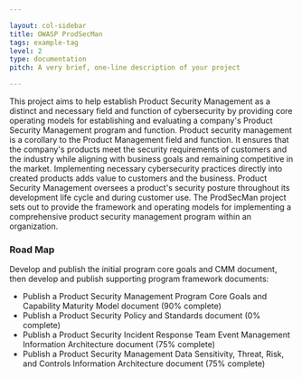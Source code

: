 ```yaml
---

layout: col-sidebar
title: OWASP ProdSecMan
tags: example-tag
level: 2
type: documentation
pitch: A very brief, one-line description of your project

---
```


This project aims to help establish Product Security Management as a distinct and necessary field and function of cybersecurity by providing core operating models for establishing and evaluating a company's Product Security Management program and function.
Product security management is a corollary to the Product Management field and function. It ensures that the company's products meet the security requirements of customers and the industry while aligning with business goals and remaining competitive in the market. Implementing necessary cybersecurity practices directly into created products adds value to customers and the business.  Product Security Management oversees a product's security posture throughout its development life cycle and during customer use.
The ProdSecMan project sets out to provide the framework and operating models for implementing a comprehensive product security management program within an organization.

### Road Map
Develop and publish the initial program core goals and CMM document, then develop and publish supporting program framework documents:

* Publish a Product Security Management Program Core Goals and Capability Maturity Model document (90% complete)
* Publish a Product Security Policy and Standards document (0% complete)
* Publish a Product Security Incident Response Team Event Management Information Architecture document (75% complete)
* Publish a Product Security Management Data Sensitivity, Threat, Risk, and Controls Information Architecture document (75% complete)
